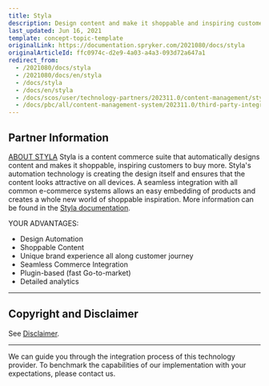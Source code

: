 ```yaml
---
title: Styla
description: Design content and make it shoppable and inspiring customers to buy more by integrating  Styla into Spryker Commerce OS.
last_updated: Jun 16, 2021
template: concept-topic-template
originalLink: https://documentation.spryker.com/2021080/docs/styla
originalArticleId: ffc0974c-d2e9-4a03-a4a3-093d72a647a1
redirect_from:
  - /2021080/docs/styla
  - /2021080/docs/en/styla
  - /docs/styla
  - /docs/en/styla
  - /docs/scos/user/technology-partners/202311.0/content-management/styla.html
  - /docs/pbc/all/content-management-system/202311.0/third-party-integrations/styla.html
---
```


## Partner Information

[ABOUT STYLA](https://www.styla.com)
Styla is a content commerce suite that automatically designs content and makes it shoppable, inspiring customers to buy more. Styla's automation technology is creating the design itself and ensures that the content looks attractive on all devices. A seamless integration with all common e-commerce systems allows an easy embedding of products and creates a whole new world of shoppable inspiration. More information can be found in the [Styla documentation](https://docs.styla.com/styla-plugins).

YOUR ADVANTAGES:

* Design Automation
* Shoppable Content
* Unique brand experience all along customer journey
* Seamless Commerce Integration
* Plugin-based (fast Go-to-market)
* Detailed analytics

---

## Copyright and Disclaimer

See [Disclaimer](https://github.com/spryker/spryker-documentation).

---
We can guide you through the integration process of this technology provider. To benchmark the capabilities of our implementation with your expectations, please contact us.

<div class="hubspot-form js-hubspot-form" data-portal-id="2770802" data-form-id="163e11fb-e833-4638-86ae-a2ca4b929a41" id="hubspot-1"></div>
